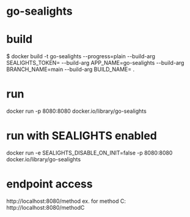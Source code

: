 # go-sealights

# build
$ docker build -t go-sealights --progress=plain --build-arg SEALIGHTS_TOKEN=<yourtoken> --build-arg APP_NAME=go-sealights --build-arg BRANCH_NAME=main --build-arg BUILD_NAME=<buildno> .

# run
docker run -p 8080:8080 docker.io/library/go-sealights  

# run with SEALIGHTS enabled
docker run -e SEALIGHTS_DISABLE_ON_INIT=false -p 8080:8080 docker.io/library/go-sealights

# endpoint access
http://localhost:8080/method<A-J>
ex. for method C:
http://localhost:8080/methodC
